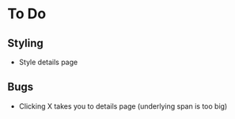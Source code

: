 # To Do

## Styling

- Style details page

## Bugs

- Clicking X takes you to details page (underlying span is too big)
